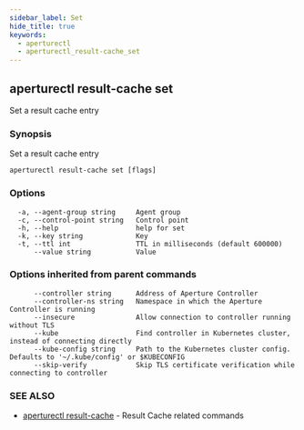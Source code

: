 ```yaml
---
sidebar_label: Set
hide_title: true
keywords:
  - aperturectl
  - aperturectl_result-cache_set
---
```


<!-- markdownlint-disable -->

## aperturectl result-cache set

Set a result cache entry

### Synopsis

Set a result cache entry

```
aperturectl result-cache set [flags]
```

### Options

```
  -a, --agent-group string     Agent group
  -c, --control-point string   Control point
  -h, --help                   help for set
  -k, --key string             Key
  -t, --ttl int                TTL in milliseconds (default 600000)
      --value string           Value
```

### Options inherited from parent commands

```
      --controller string      Address of Aperture Controller
      --controller-ns string   Namespace in which the Aperture Controller is running
      --insecure               Allow connection to controller running without TLS
      --kube                   Find controller in Kubernetes cluster, instead of connecting directly
      --kube-config string     Path to the Kubernetes cluster config. Defaults to '~/.kube/config' or $KUBECONFIG
      --skip-verify            Skip TLS certificate verification while connecting to controller
```

### SEE ALSO

- [aperturectl result-cache](/reference/aperture-cli/aperturectl/result-cache/result-cache.md) - Result Cache related commands
